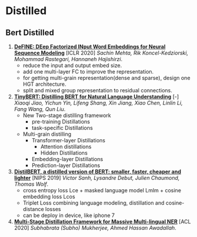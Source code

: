# Distilled

## Bert Distilled

1. [**DeFINE: DEep Factorized INput Word Embeddings for Neural Sequence Modeling**](https://github.com/iofu728/PaperRead/blob/master/paper/NLP/Distilled/DEFINE.pdf) [ICLR 2020] _Sachin Mehta, Rik Koncel-Kedziorski, Mohammad Rastegari, Hannaneh Hajishirzi_.
   - reduce the input and output embed size.
   - add one multi-layer FC to improve the representation.
   - for getting multi-grain representation(dense and sparse), design one HGT architecture.
   - split and mixed group representation to residual connections.
2. [**TinyBERT: Distilling BERT for Natural Language Understanding**](https://github.com/iofu728/PaperRead/blob/master/paper/NLP/BertDistilled/TinyBert.pdf) [-] _Xiaoqi Jiao, Yichun Yin, Lifeng Shang, Xin Jiang, Xiao Chen, Linlin Li, Fang Wang, Qun Liu_.
   - New Two-stage distilling framework
     - pre-training Distillations
     - task-specific Distillations
   - Multi-grain distilling
     - Transformer-layer Distillations
       - Attention distillations
       - Hidden Distillations
     - Embedding-layer Distillations
     - Prediction-layer Distillations
3. [**DistilBERT, a distilled version of BERT: smaller, faster, cheaper and lighter**](https://github.com/iofu728/PaperRead/blob/master/paper/NLP/BertDistilled/DistilBERT.pdf) [NIPS 2019] _Victor Sanh, Lysandre Debut, Julien Chaumond, Thomas Wolf_.
   - cross entropy loss Lce + masked language model Lmlm + cosine embedding loss Lcos
   - Triplet Loss combining language modeling, distillation and cosine-distance losses
   - can be deploy in device, like iphone 7
4. [**Multi-Stage Distillation Framework for Massive Multi-lingual NER**](https://github.com/iofu728/PaperRead/blob/master/paper/NLP/BertDistilled/TinyMBERT_Multi_lingual_NER_Distillation.pdf) [ACL 2020] _Subhabrata (Subho) Mukherjee, Ahmed Hassan Awadallah_.
